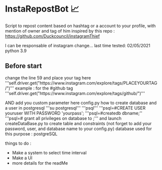 # InstaRepostBot 📈
Script to repost content based on hashtag or a account to your profile, with mention of owner and tag of him
inspired by this repo : https://github.com/Duckcouncil/instagramThief

I can be responsable of instagram change... 
last time tested: 
02/05/2021 python 3.9

<h2>Before start</h2>
change the line 59 and place your tag here
'''self.driver.get("https://www.instagram.com/explore/tags/PLACEYOURTAG/")'''
example : for the #github tag
'''self.driver.get("https://www.instagram.com/explore/tags/github/")'''

AND add you custom parameter here config.py
how to create database and a user in postgresql
'''su postgresql'''
'''psql'''
'''psql=#CREATE USER youruser WITH PASSWORD 'yourpass';
'''psql=#createdb dbname;''
'''psql=# grant all privileges on database <dbname> to <username> ;'''
and launch createDataBase.py to create table and constraints (not forget to add your password, user, and database name to your config.py)
database used for this purpose : postgreSQL 

things to do :
+ Make a system to select time interval
+ Make a UI 
+ more details for the readMe
